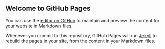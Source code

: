 ## Welcome to GitHub Pages

You can use the [editor on GitHub](https://github.com/nhu313/test_githubpage/edit/gh-pages/index.md) to maintain and preview the content for your website in Markdown files.

Whenever you commit to this repository, GitHub Pages will run [Jekyll](https://jekyllrb.com/) to rebuild the pages in your site, from the content in your Markdown files.
<div class="squatchembed"></div>

<script>
!function(a,b){a("squatch","https://fast.ssqt.io/squatch-js@2",b)}(function(a,b,c){var d,e,f;c["_"+a]={},c[a]={},c[a].ready=function(b){c["_" + a].ready =  c["_" + a].ready || [];c["_" + a].ready.push(b);},e=document.createElement("script"),e.async=1,e.src=b,f=document.getElementsByTagName("script")[0],f.parentNode.insertBefore(e,f)},this);
  
  // when squatch.js is ready to use
window.squatch.ready(function(){

  //place squatch.js functionality here

});

window.squatch.ready(function(){

  //configure squatch.js for the tenant you are using
  squatch.init({
      tenantAlias: 'test_asr38u6r0jzok'
  });

  //object containing the init parameters for squatch.js
  var initObj = {

    //the object for the user you want to upsert
    user: {
      id: '123',
      accountId: '123',
      email: 'nhu.nguyen+saas123@houwzer.com',
      firstName: 'Nhu',
      lastName: 'nguyen123',
      locale: 'en_US'
    },
    engagementMedium: 'EMBED',
    widgetType: 'p/program-name/w/referrerWidget',
        jwt: 'eyJhbGciOiJIUzI1NiIsInR5cCI6IkpXVCJ9.eyJ1c2VyIjp7ImlkIjoiYWJjXzEyMyIsImFjY291bnRJZCI6ImFiY18xMjMiLCJlbWFpbCI6ImpvaG5AZXhhbXBsZS5jb20iLCJmaXJzdE5hbWUiOiJKb2huIiwibGFzdE5hbWUiOiJEb2UiLCJsb2NhbGUiOiJlbl9VUyJ9fQ.QfAsCpl91dbfT7M9mhWw9XIHgvyneRlCSD6dxomT-i4'
  };

  //update/register a referral participant and display a widget
  squatch.widgets().upsertUser(initObj).then(function(response) {
    user = response.user;
  }).catch(function(error){
    console.log(error);
  }); 
});
</script>
